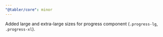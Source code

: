 ```yaml
---
"@tabler/core": minor
---
```


Added large and extra-large sizes for progress component (`.progress-lg`, `.progress-xl`).
